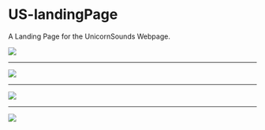 # US-landingPage

A Landing Page for the UnicornSounds Webpage.

<img src ="/images/first.png">
<hr>
<img src ="/images/second.png">
<hr>
<img src ="/images/third.png">
<hr>
<img src = "/images/forth.png">
